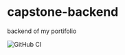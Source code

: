 # capstone-backend
backend of my portifolio

![GitHub CI](https://github.com/placide123/capstone-backend/actions/workflows/main.yml/badge.svg)
